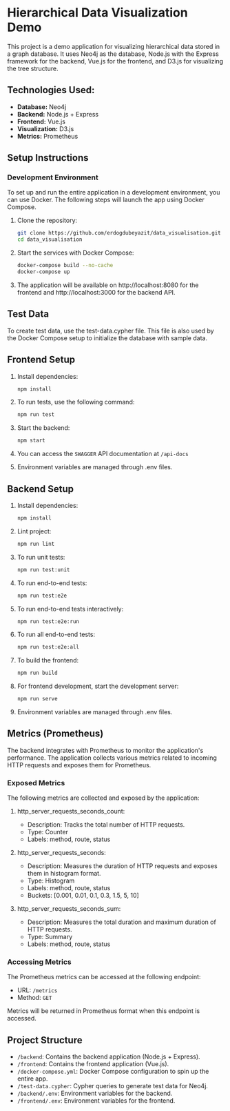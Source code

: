 # Hierarchical Data Visualization Demo

This project is a demo application for visualizing hierarchical data stored in a graph database. It uses Neo4j as the database, Node.js with the Express framework for the backend, Vue.js for the frontend, and D3.js for visualizing the tree structure.

## Technologies Used:
- **Database:** Neo4j
- **Backend:** Node.js + Express
- **Frontend:** Vue.js
- **Visualization:** D3.js
- **Metrics:** Prometheus

## Setup Instructions

### Development Environment
To set up and run the entire application in a development environment, you can use Docker. The following steps will launch the app using Docker Compose.

1. Clone the repository:
   ```bash
   git clone https://github.com/erdogdubeyazit/data_visualisation.git
   cd data_visualisation
   ```
2. Start the services with Docker Compose:
    ```bash
   docker-compose build --no-cache
   docker-compose up
   ```
3. The application will be available on http://localhost:8080 for the frontend and http://localhost:3000 for the backend API.

## Test Data
To create test data, use the test-data.cypher file. This file is also used by the Docker Compose setup to initialize the database with sample data.

## Frontend Setup

1. Install dependencies:
    ```bash
   npm install
   ```
2. To run tests, use the following command:
    ```bash
   npm run test
   ```
3. Start the backend:
    ```bash
   npm start
   ```
4. You can access the `SWAGGER` API documentation at `/api-docs`

5. Environment variables are managed through .env files.

## Backend Setup

1. Install dependencies:
    ```bash
   npm install
   ```
2. Lint project:
    ```bash
   npm run lint
   ```

3. To run unit tests:
    ```bash
   npm run test:unit
   ```
4. To run end-to-end tests:
    ```bash
   npm run test:e2e
   ```
5. To run end-to-end tests interactively:
    ```bash
   npm run test:e2e:run
   ```
6. To run all end-to-end tests:
    ```bash
   npm run test:e2e:all
   ```
7. To build the frontend:
    ```bash
   npm run build
   ```
8. For frontend development, start the development server:
    ```bash
    npm run serve
    ```
9. Environment variables are managed through .env files.

## Metrics (Prometheus)
The backend integrates with Prometheus to monitor the application's performance. The application collects various metrics related to incoming HTTP requests and exposes them for Prometheus.

### Exposed Metrics
The following metrics are collected and exposed by the application:

1. http_server_requests_seconds_count:
   - Description: Tracks the total number of HTTP requests.
   - Type: Counter
   - Labels: method, route, status


2. http_server_requests_seconds:
   - Description: Measures the duration of HTTP requests and exposes them in histogram format.
   - Type: Histogram
   - Labels: method, route, status
   - Buckets: [0.001, 0.01, 0.1, 0.3, 1.5, 5, 10]


3. http_server_requests_seconds_sum:
   - Description: Measures the total duration and maximum duration of HTTP requests.
   - Type: Summary
   - Labels: method, route, status

### Accessing Metrics
The Prometheus metrics can be accessed at the following endpoint:

- URL: `/metrics`
- Method: `GET`

Metrics will be returned in Prometheus format when this endpoint is accessed.


## Project Structure
* `/backend`: Contains the backend application (Node.js + Express).
* `/frontend`: Contains the frontend application (Vue.js).
* `/docker-compose.yml`: Docker Compose configuration to spin up the entire app.
* `/test-data.cypher`: Cypher queries to generate test data for Neo4j.
* `/backend/.env`: Environment variables for the backend.
* `/frontend/.env`: Environment variables for the frontend.